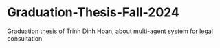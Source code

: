 # Graduation-Thesis-Fall-2024
Graduation thesis of Trinh Dinh Hoan, about multi-agent system for legal consultation
